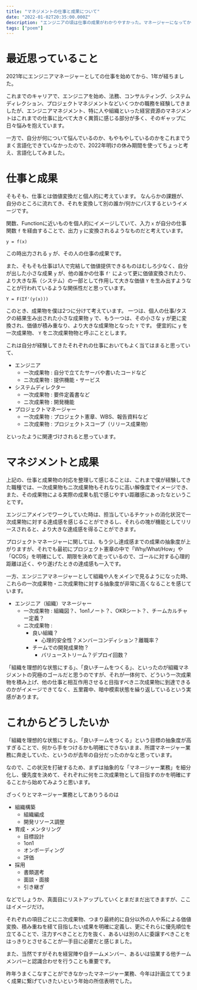 ```yaml
---
title: "マネジメントの仕事と成果について"
date: "2022-01-02T20:35:00.000Z"
description: "エンジニアの頃は仕事の成果がわかりやすかった。マネージャーになってから、何が成果なのかわからなくなった。そんな話"
tags: ["poem"]
---
```


# 最近思っていること

2021年にエンジニアマネージャーとしての仕事を始めてから、1年が経ちました。

これまでのキャリアで、エンジニアを始め、法務、コンサルティング、システムディレクション、プロジェクトマネジメントなどいくつかの職務を経験してきましたが、エンジニアマネジメント、特に人や組織といった経営資源のマネジメントはこれまでの仕事に比べて大きく異質に感じる部分が多く、そのギャップに日々悩みを抱えています。

一方で、自分が何について悩んでいるのか、もやもやしているのかをこれまでうまく言語化できていなかったので、2022年明けの休み期間を使ってちょっと考え、言語化してみました。


# 仕事と成果
そもそも、仕事とは価値変換だと個人的に考えています。
なんらかの課題が、自分のところに流れてき、それを変換して別の誰か/何かにパスするというイメージです。

関数、Functionに近いものを個人的にイメージしていて、入力 `x` が自分の仕事関数 `f` を経由することで、出力 `y` に変換されるようなものだと考えています。

```
y = f(x)
```

この時出力される `y` が、その人の仕事の成果です。

また、そもそも仕事は1人で完結して価値提供できるものはむしろ少なく、自分が出した小さな成果 `y` が、他の誰かの仕事 `f'` によって更に価値変換されたり、より大きな系（システム）の一部として作用して大きな価値 `Y` を生み出すようなことが行われているような関係性だと思っています。

```
Y = F(Σf'(y(x)))
```

このとき、成果物を僕は2つに分けて考えています。
一つは、個人の仕事/タスクの結果生み出された小さな成果物 `y` で、もう一つは、その小さな `y` が更に変換され、価値が積み重なり、より大きな成果物となった `Y` です。
便宜的に `y` を一次成果物、 `Y` をニ次成果物物と呼ぶこととします。

これは自分が経験してきたそれぞれの仕事においてもよく当てはまると思っていて、

- エンジニア
  - 一次成果物 : 自分で立てたサーバや書いたコードなど
  - ニ次成果物 : 提供機能・サービス
- システムディレクター
  - 一次成果物 : 要件定義書など
  - ニ次成果物 : 開発機能
- プロジェクトマネージャー
  - 一次成果物 : プロジェクト憲章、WBS、報告資料など
  - ニ次成果物 : プロジェクトスコープ（リリース成果物）

といったように関連づけされると思っています。

# マネジメントと成果

上記の、仕事と成果物の対応を整理して感じることは、これまで僕が経験してきた職種では、一次成果物もニ次成果物もそれなりに高い解像度でイメージでき、また、その成果物による実際の成果も肌で感じやすい距離感にあったなということです。

エンジニアメインでワークしていた時は、担当しているチケットの消化状況で一次成果物に対する達成感を感じることができるし、それらの塊が機能としてリリースされると、より大きな達成感を得ることができます。

プロジェクトマネージャーに関しては、もう少し達成感までの成果の抽象度が上がりますが、それでも最初にプロジェクト憲章の中で「Why/What/How」や「QCDS」を明確にして、期限を決めて走っているので、ゴールに対する心理的距離は近く、やり遂げたときの達成感も一入です。


一方、エンジニアマネージャーとして組織や人をメインで見るようになった時、これらの一次成果物・ニ次成果物に対する抽象度が非常に高くなることを感じています。


- エンジニア（組織）マネージャー
  - 一次成果物 : 組織図？、1on1ノート？、OKRシート？、チームカルチャー定義？
  - ニ次成果物 : 
    - 良い組織？
      - 心理的安全性？メンバーコンディション？離職率？
    - チームでの開発成果物？
      - バリューストリーム？デプロイ回数？


「組織を理想的な状態にする」、「良いチームをつくる」、といったのが組織マネジメントの究極のゴールだと思うのですが、それが一体何で、どういう一次成果物を積み上げ、他の仕事と相互作用させると目指すべきニ次成果物に到達できるのかがイメージできてなく、五里霧中、暗中模索状態を繰り返しているという実感があります。


# これからどうしたいか
「組織を理想的な状態にする」、「良いチームをつくる」という目標の抽象度が高すぎることで、何から手をつけるかも明確にできないまま、所謂マネージャー業務に奔走していた、というのが去年の自分だったのかなと思っています。

なので、この状況を打破するため、まずは抽象的な「マネージャー業務」を細分化し、優先度を決めて、それぞれに何をニ次成果物として目指すのかを明確にすることから始めてみようと思います。

ざっくりとマネージャー業務としてありうるのは

- 組織構築
  - 組織編成
  - 開発リソース調整
- 育成・メンタリング
  - 目標設計
  - 1on1
  - オンボーディング
  - 評価
- 採用
  - 書類選考
  - 面談・面接
  - 引き継ぎ
  

などでしょうか、真面目にリストアップしていくとまだまだ出てきますが、ここはイメージだけ。

それぞれの項目ごとにニ次成果物、つまり最終的に自分以外の人や系による価値変換、積み重ねを経て目指したい成果を明確に定義し、更にそれらに優先順位を立てることで、注力すべきことと力を抜く、あるいは別の人に委譲すべきことをはっきりとさせることが一手目に必要だと感じました。

また、当然ですがそれを経営陣や自チームメンバー、あるいは協業する他チームメンバーと認識合わせを行うことも重要です。

昨年うまくこなすことができなかったマネージャー業務、今年は計画立ててうまく成果に繋げていきたいという年始の所信表明でした。